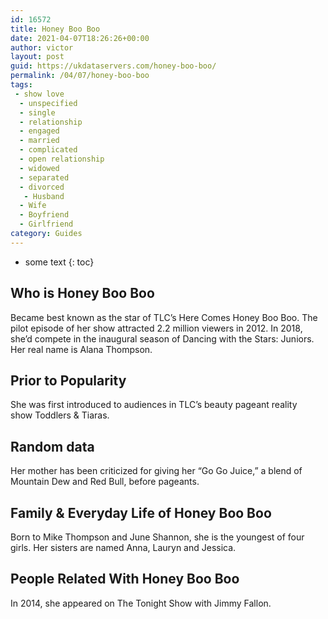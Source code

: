 ```yaml
---
id: 16572
title: Honey Boo Boo
date: 2021-04-07T18:26:26+00:00
author: victor
layout: post
guid: https://ukdataservers.com/honey-boo-boo/
permalink: /04/07/honey-boo-boo
tags:
 - show love
  - unspecified
  - single
  - relationship
  - engaged
  - married
  - complicated
  - open relationship
  - widowed
  - separated
  - divorced
   - Husband
  - Wife
  - Boyfriend
  - Girlfriend
category: Guides
---
```


* some text
{: toc}


## Who is Honey Boo Boo



Became best known as the star of TLC&#8217;s Here Comes Honey Boo Boo. The pilot episode of her show attracted 2.2 million viewers in 2012. In 2018, she&#8217;d compete in the inaugural season of Dancing with the Stars: Juniors. Her real name is Alana Thompson. 

                
                
                
## Prior to Popularity



She was first introduced to audiences in TLC&#8217;s beauty pageant reality show Toddlers & Tiaras.

                
                
                
## Random data



Her mother has been criticized for giving her &#8220;Go Go Juice,&#8221; a blend of Mountain Dew and Red Bull, before pageants. 

                
                
                
## Family & Everyday Life of Honey Boo Boo



Born to Mike Thompson and June Shannon, she is the youngest of four girls. Her sisters are named Anna, Lauryn and Jessica.

                
                
                
## People Related With Honey Boo Boo



In 2014, she appeared on The Tonight Show with Jimmy Fallon.

                
              
            
          
          
          